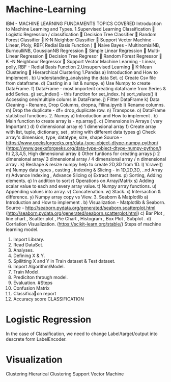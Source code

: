 # Machine-Learning
IBM - MACHINE LEARNING FUNDAMENTS
TOPICS COVERED
Introduction to Machine Learning and Types.
1.Supervised Learning
Classification
 Logistic Regression / classification
 Decision Tree Classifier
 Random Forest Classifier
 K-N Neighbor Classifier
 Support Vector Machine - Linear, Ploly, RBF( Redial Basis Function )
 Naive Bayes - MultinomialNB, BurnoulliNB, GoussianNB
Regression
 Simple Linear Regression
 Multi- Linear Regression
 Decision Tree Regresor
 Random Forest Regressor
 K -N Neighbour Regressor
 Support Vector Machine Learning - Linear, polly, RBF - Redial Basis
Function
2.Unsupervised Learning
 K-Mean Clustering
 Hierarchical Clustering
1.Pandas
a) Introduction and How to implement .
b) Understanding_analysing the data Set.
c) Create Csv file from dataframe.
d) Casting in a list & numpy.
e) Use Numpy to create DataFrame.
f) DataFrame - most importent creating dataframe from Series & add
Series.
g) set_index() - this function for set_index.
h) sort_values()
i) Accessing one/multiple colums in DataFrame.
j) Filtter DataFrame
k) Data Cleaning - Rename, Drop Columns, dropna, Fillna.ipynb
l) Rename columns.
m) Drop the duplicate - df= drop_duplicate row.
n) Transpose.
o) DataFrame statistical functions.
2. Numpy
a) Introduction and How to implement .
b) Main function to create array is - np.array().
c) Dimensions in Arrays ( very Important )
d) 0 dimensional array
e) 1 dimensional array
f) Create array with list, tuple, dictionary, set , string with different data
types
g) Check array's dimension, type, datatype, size, shape
Source - https://www.geeksforgeeks.org/data-type-object-dtype-numpy-python/
(https://www.geeksforgeeks.org/data-type-object-dtype-numpy-python/)
h) 2,3,4,5, High dimensional array
i) Other funtions for creating arrays
j) 2 dimensional array/ 3 dimensional array / 4 dimensional array / n
dimensional array .
k) Reshape & resize numpy help to create 2D,3D from 1D.
l) V.ravel()
m) Numpy data types , casting , Indexing & Slicing - in 1D,2D,3D, ..nd
Array
n) Advance Indexing , Advance Slicing
o) Extract Items.
p) Sorting, Adding elements.
q) In addition to sort
r) Operations on Array/Matrix
s) Adding scalar value to each and every array value.
t) Numpy array functions.
u) Appending values into array.
v) Concatenation.
w) Stack.
x) Intersaction & difference.
y) Numpy array copy vs View.
3. Seaborn & Matplotlib
a) Introduction and How to implement .
b) Visualization - Matplotlib & Seaborn.
Source - http://seaborn.pydata.org/generated/seaborn.scatterplot.html
(http://seaborn.pydata.org/generated/seaborn.scatterplot.html)
c) Bar Plot , line chart , Scatter plot , Pie Chart , Histogram ,
Box Plot , Subplot .
d) Corrlation Visualization.
(https://scikit-learn.org/stable/)
Steps of machine learning model.
1. Import Library.
2. Read DataSet.
3. Analyses.
4. Defining X & Y.
5. Spilitting X and Y in Train dataset & Test dataset.
6. Import Algorithm/Model.
7. Train Model.
8. Prediciton through model.
9. Evaluation.
#Steps
1. Confusion Matrix
2. Classifica􀆟on report
3. Accuracy score
CLASSIFICATION
# Logistic Regression
In the case of Classification, we need to change Label/target/output into descrete form
LabelEncoder.
# Visualization
Clustering
Hierarical Clustering
Support Vector Machine
